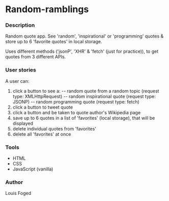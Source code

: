 # Random-ramblings

### Description
Random quote app.
See 'random', 'inspirational' or 'programming' quotes & store up to 6 'favorite quotes' in local storage.

Uses different methods ('jsonP', 'XHR' & 'fetch' (just for practice)), to get quotes from 3 different APIs.


### User stories
A user can:
1. click a button to see a:
-- random quote from a random topic (request type: XMLHttpRequest)
-- random inspirational quote (request type: JSONP)
-- random programming quote (request type: fetch)
2. click a button to tweet quote
3. click a button and be taken to quote author's Wikipedia page
4. save up to 6 quotes in a list of 'favorites' (local storage), that will be displayed
5. delete individual quotes from 'favorites'
6. delete all 'favorites' at once

### Tools
- HTML
- CSS
- JavaScript (vanilla)

### Author
Louis Foged
